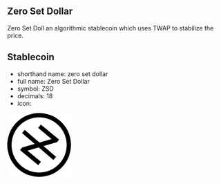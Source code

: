 ## Zero Set Dollar
Zero Set Doll an algorithmic stablecoin which uses TWAP to stabilize the price.
## Stablecoin
* shorthand name: zero set dollar
* full name: Zero Set Dollar
* symbol: ZSD
* decimals: 18
* icon:

![ZSD Icon](/images/logo.png)

